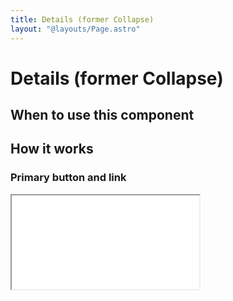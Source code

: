 ```yaml
---
title: Details (former Collapse)
layout: "@layouts/Page.astro"
---
```


# Details (former Collapse)

## When to use this component

## How it works

### Primary button and link

<iframe src="/style/en/examples/details/default"></iframe>
